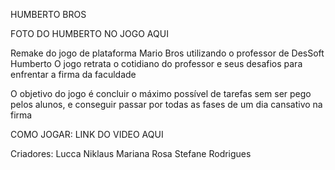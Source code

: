 HUMBERTO BROS

FOTO DO HUMBERTO NO JOGO AQUI

Remake do jogo de plataforma Mario Bros utilizando o professor de DesSoft Humberto
O jogo retrata o cotidiano do professor e seus desafios para enfrentar a firma da faculdade

O objetivo do jogo é concluir o máximo possível de tarefas sem ser pego pelos alunos, e conseguir passar por todas as fases de um dia cansativo na firma

COMO JOGAR:
LINK DO VIDEO AQUI


Criadores:
Lucca Niklaus
Mariana Rosa
Stefane Rodrigues